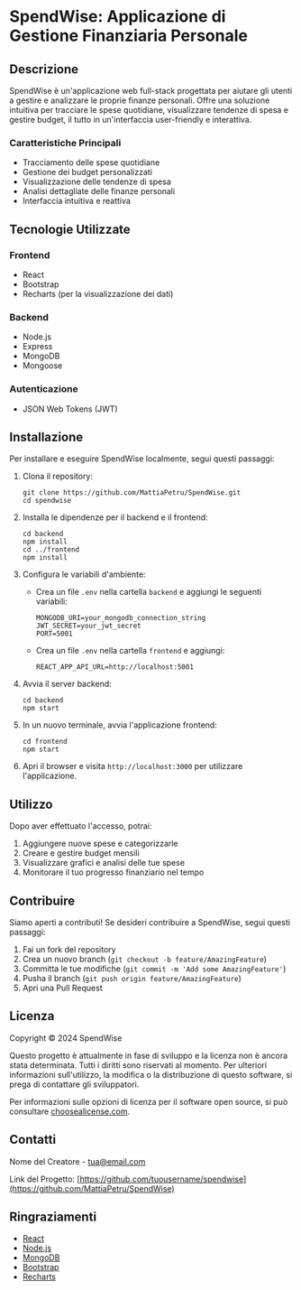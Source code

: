 # SpendWise: Applicazione di Gestione Finanziaria Personale

## Descrizione

SpendWise è un'applicazione web full-stack progettata per aiutare gli utenti a gestire e analizzare le proprie finanze personali. Offre una soluzione intuitiva per tracciare le spese quotidiane, visualizzare tendenze di spesa e gestire budget, il tutto in un'interfaccia user-friendly e interattiva.

### Caratteristiche Principali

- Tracciamento delle spese quotidiane
- Gestione dei budget personalizzati
- Visualizzazione delle tendenze di spesa
- Analisi dettagliate delle finanze personali
- Interfaccia intuitiva e reattiva

## Tecnologie Utilizzate

### Frontend
- React
- Bootstrap
- Recharts (per la visualizzazione dei dati)

### Backend
- Node.js
- Express
- MongoDB
- Mongoose

### Autenticazione
- JSON Web Tokens (JWT)

## Installazione

Per installare e eseguire SpendWise localmente, segui questi passaggi:

1. Clona il repository:
   ```
   git clone https://github.com/MattiaPetru/SpendWise.git
   cd spendwise
   ```

2. Installa le dipendenze per il backend e il frontend:
   ```
   cd backend
   npm install
   cd ../frontend
   npm install
   ```

3. Configura le variabili d'ambiente:
   - Crea un file `.env` nella cartella `backend` e aggiungi le seguenti variabili:
     ```
     MONGODB_URI=your_mongodb_connection_string
     JWT_SECRET=your_jwt_secret
     PORT=5001
     ```
   - Crea un file `.env` nella cartella `frontend` e aggiungi:
     ```
     REACT_APP_API_URL=http://localhost:5001
     ```

4. Avvia il server backend:
   ```
   cd backend
   npm start
   ```

5. In un nuovo terminale, avvia l'applicazione frontend:
   ```
   cd frontend
   npm start
   ```

6. Apri il browser e visita `http://localhost:3000` per utilizzare l'applicazione.

## Utilizzo

Dopo aver effettuato l'accesso, potrai:

1. Aggiungere nuove spese e categorizzarle
2. Creare e gestire budget mensili
3. Visualizzare grafici e analisi delle tue spese
4. Monitorare il tuo progresso finanziario nel tempo

## Contribuire

Siamo aperti a contributi! Se desideri contribuire a SpendWise, segui questi passaggi:

1. Fai un fork del repository
2. Crea un nuovo branch (`git checkout -b feature/AmazingFeature`)
3. Committa le tue modifiche (`git commit -m 'Add some AmazingFeature'`)
4. Pusha il branch (`git push origin feature/AmazingFeature`)
5. Apri una Pull Request

## Licenza

Copyright © 2024 SpendWise

Questo progetto è attualmente in fase di sviluppo e la licenza non è ancora stata determinata. Tutti i diritti sono riservati al momento. Per ulteriori informazioni sull'utilizzo, la modifica o la distribuzione di questo software, si prega di contattare gli sviluppatori.

Per informazioni sulle opzioni di licenza per il software open source, si può consultare [choosealicense.com](https://choosealicense.com/).

## Contatti

Nome del Creatore - [tua@email.com](mailto:mattiapetru93@gmail.com)

Link del Progetto: [https://github.com/tuousername/spendwise](https://github.com/MattiaPetru/SpendWise)

## Ringraziamenti

- [React](https://reactjs.org/)
- [Node.js](https://nodejs.org/)
- [MongoDB](https://www.mongodb.com/)
- [Bootstrap](https://getbootstrap.com/)
- [Recharts](https://recharts.org/)